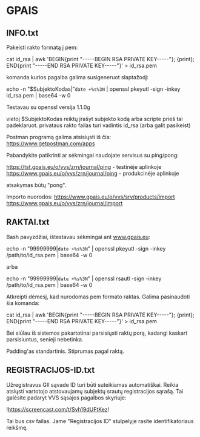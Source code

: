 # GPAIS

## INFO.txt
Pakeisti rakto formatą į pem:

cat id_rsa | awk 'BEGIN{print "-----BEGIN RSA PRIVATE KEY-----"}; {print}; END{print "-----END RSA PRIVATE KEY-----"}' > id_rsa.pem

komanda kurios pagalba galima susigeneruot slaptažodį:

echo -n "$SubjektoKodas|"`date +%s%3N` | openssl pkeyutl -sign -inkey id_rsa.pem | base64 -w 0

Testavau su openssl versija 1.1.0g


vietoj $SubjektoKodas reiktų įrašyt subjekto kodą arba scripte prieš tai padeklaruot.
privataus rakto failas turi vadintis id_rsa (arba galit pasikeist)


Postman programą galima atsisiųsti iš čia:
https://www.getpostman.com/apps

Pabandykite patikrinti ar sėkmingai naudojate servisus su ping/pong:

https://tst.gpais.eu/o/vvs/zrn/journal/ping - testinėje aplinkoje
https://www.gpais.eu/o/vvs/zrn/journal/ping - produkcinėje aplinkoje

atsakymas būtų "pong".

Importo nuorodos:
https://www.gpais.eu/o/vvs/srv/products/import
https://www.gpais.eu/o/vvs/zrn/journal/import


## RAKTAI.txt
Bash pavyzdžiai, ištestavau sėkmingai ant www.gpais.eu:

echo -n "99999999|`date +%s%3N`" | openssl pkeyutl -sign -inkey /path/to/id_rsa.pem | base64 -w 0

arba

echo -n "99999999|`date +%s%3N`" | openssl rsautl -sign -inkey /path/to/id_rsa.pem  | base64 -w 0


Atkreipti dėmesį, kad nurodomas pem formato raktas. Galima pasinaudoti šia komanda:

cat id_rsa | awk 'BEGIN{print "-----BEGIN RSA PRIVATE KEY-----"}; {print}; END{print "-----END RSA PRIVATE KEY-----"}' > id_rsa.pem


Bei siūlau iš sistemos pakartotinai parsisiųsti raktų porą, kadangi kaskart parsisiuntus, senieji nebetinka.


Padding'as standartinis. Stiprumas pagal raktą.

## REGISTRACIJOS-ID.txt
Užregistravus GII sąvade ID turi būti suteikiamas automatiškai.
Reikia atsiųsti vartotojo atstovaujamų subjektų srautų registracijos sąrašą. Tai galėsite padaryt VVS sąsajos pagalbos skyriuje:

!https://screencast.com/t/Svh19dUFtKez!

Tai bus csv failas. Jame "Registracijos ID" stulpelyje rasite identifikatoriaus reikšmę.
